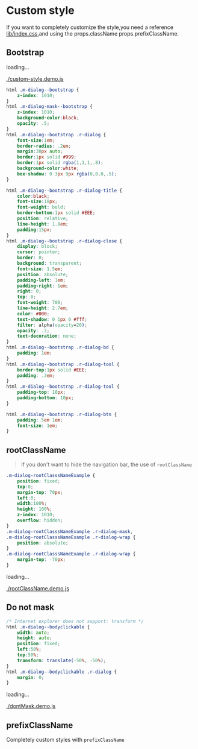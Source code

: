 # Custom style

If you want to completely customize the style,you need a reference [lib/index.css](../lib/index.css),and using the props.className props.prefixClassName.


## Bootstrap

<div id="example__custom-style_node" class="fast-flow-demo">loading...</div>

<!--MR-R {
    type: "pre",
    file: './custom-style.demo.js'
} -->
[./custom-style.demo.js](./custom-style.demo.js)


````css
html .m-dialog--bootstrap {
    z-index: 1010;
}
html .m-dialog-mask--bootstrap {
    z-index: 1010;
    background-color:black;
    opacity: .5;
}
html .m-dialog--bootstrap .r-dialog {
    font-size:1em;
    border-radius: .2em;
    margin:30px auto;
    border:1px solid #999;
    border:1px solid rgba(1,1,1,.8);
    background-color:white;
    box-shadow: 0 3px 9px rgba(0,0,0,.5);
}

html .m-dialog--bootstrap .r-dialog-title {
    color:black;
    font-size:18px;
    font-weight: bold;
    border-bottom:1px solid #EEE;
    position: relative;
    line-height: 1.8em;
    padding:15px;
}
html .m-dialog--bootstrap .r-dialog-close {
    display: block;
    cursor: pointer;
    border: 0;
    background: transparent;
    font-size: 1.5em;
    position: absolute;
    padding-left: 1em;
    padding-right: 1em;
    right: 0;
    top: 0;
    font-weight: 700;
    line-height: 2.7em;
    color: #000;
    text-shadow: 0 1px 0 #fff;
    filter: alpha(opacity=20);
    opacity: .2;
    text-decoration: none;
}
html .m-dialog--bootstrap .r-dialog-bd {
    padding: 1em;
}
html .m-dialog--bootstrap .r-dialog-tool {
    border-top:1px solid #EEE;
    padding: .3em;
}
html .m-dialog--bootstrap .r-dialog-tool {
    padding-top: 10px;
    padding-bottom: 10px;
}

html .m-dialog--bootstrap .r-dialog-btn {
    padding:.5em 1em;
    font-size: 1em;
}
````

## rootClassName

> If you don't want to hide the navigation bar, the use of `rootClassName`

````css
.m-dialog-rootClasssNameExample {
    position: fixed;
    top:0;
    margin-top: 70px;
    left:0;
    width:100%;
    height: 100%;
    z-index: 1010;
    overflow: hidden;    
}
.m-dialog-rootClasssNameExample .r-dialog-mask,
.m-dialog-rootClasssNameExample .r-dialog-wrap {
    position: absolute;
}
.m-dialog-rootClasssNameExample .r-dialog-wrap {
    margin-top: -70px;
}

````

<div id="example__rootClassName_node" class="fast-flow-demo">loading...</div>

<!--MR-R {
    type: "pre",
    file: './rootClassName.demo.js'
} -->
[./rootClassName.demo.js](./rootClassName.demo.js)


## Do not mask

````css
/* Internet explorer does not support: transform */
html .m-dialog--bodyclickable {
    width: auto;
    height: auto;
    position: fixed;
    left:50%;
    top:50%;
    transform: translate(-50%, -50%);
}
html .m-dialog--bodyclickable .r-dialog {
    margin: 0;
}
````

<div id="example__dontMask_node" class="fast-flow-demo">loading...</div>

<!--MR-R {
    type: "pre",
    file: './dontMask.demo.js'
} -->
[./dontMask.demo.js](./dontMask.demo.js)


## prefixClassName

Completely custom styles with `prefixClassName`
